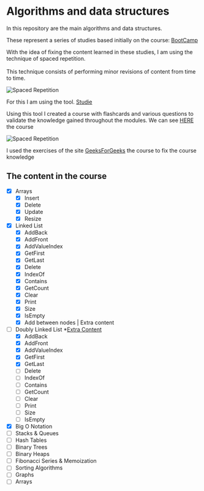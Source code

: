 # Algorithms and data structures

In this repository are the main algorithms and data structures.<br>

These represent a series of studies based initially on the course:  [BootCamp](https://www.udemy.com/course/data-structures-and-algorithms-bootcamp/)

With the idea of fixing the content learned in these studies, I am using the technique of spaced repetition.
<br><br>This technique consists of performing minor revisions of content from time to time.
 
![Spaced Repetition](https://149366099.v2.pressablecdn.com/wp-content/uploads/2018/12/learning-v1.png)

For this I am using the tool. 
[Studie](https://studieapp.com)

Using this tool I created a course with flashcards and various questions to validate the knowledge gained throughout the modules.
We can see [HERE](https://studieapp.com/my/courses/290) the course


![Spaced Repetition](https://media.geeksforgeeks.org/wp-content/uploads/geeksforgeeks-6.png)

I used the exercises of the site  [GeeksForGeeks](https://auth.geeksforgeeks.org/user/marcelowender/profile) the course  to fix the course knowledge



## The content in the course


 - [x] Arrays
    - [x] Insert
    - [x] Delete
    - [x] Update
    - [x] Resize
 - [x] Linked List
     - [x] AddBack
     - [x] AddFront
     - [x] AddValueIndex
     - [x] GetFirst
     - [x] GetLast
     - [x] Delete
     - [x] IndexOf
     - [x] Contains
     - [x] GetCount
     - [x] Clear
     - [x] Print
     - [x] Size
     - [x] IsEmpty
     - [x] Add between nodes | Extra content
 - [ ] Doubly Linked List *[Extra Content](https://www.geeksforgeeks.org/doubly-linked-list/)
     - [x] AddBack
     - [x] AddFront
     - [x] AddValueIndex
     - [x] GetFirst
     - [x] GetLast
     - [ ] Delete
     - [ ] IndexOf
     - [ ] Contains
     - [ ] GetCount
     - [ ] Clear
     - [ ] Print
     - [ ] Size
     - [ ] IsEmpty
 - [x] Big O Notation
 - [ ] Stacks & Queues
 - [ ] Hash Tables
 - [ ] Binary Trees
 - [ ] Binary Heaps
 - [ ] Fibonacci Series & Memoization
 - [ ] Sorting Algorithms
 - [ ] Graphs
 - [ ] Arrays

